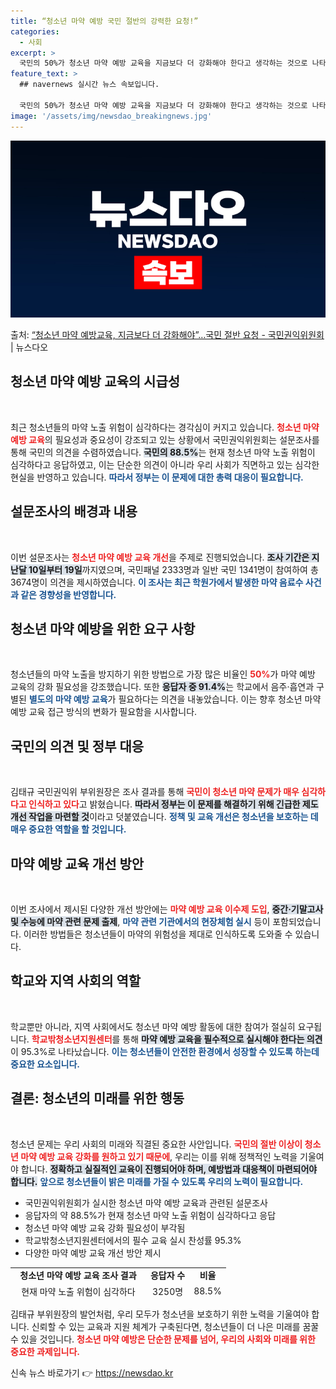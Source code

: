 ```yaml
---
title: “청소년 마약 예방 국민 절반의 강력한 요청!”
categories:
  - 사회
excerpt: >
  국민의 50%가 청소년 마약 예방 교육을 지금보다 더 강화해야 한다고 생각하는 것으로 나타났다. 국민권익위원…
feature_text: >
  ## navernews 실시간 뉴스 속보입니다.

  국민의 50%가 청소년 마약 예방 교육을 지금보다 더 강화해야 한다고 생각하는 것으로 나타났다. 국민권익위원…
image: '/assets/img/newsdao_breakingnews.jpg'
---
```


![뉴스다오 속보](/assets/img/newsdao_breakingnews.jpg)

<p>출처: <a href="https://newsdao.kr/1694" rel="dofollow">“청소년 마약 예방교육, 지금보다 더 강화해야”…국민 절반 요청 - 국민권익위원회</a> | 뉴스다오</p>

<h2 data-ke-size="size26">청소년 마약 예방 교육의 시급성</h2>

<p data-ke-size="size16">&nbsp;</p>

최근 청소년들의 마약 노출 위험이 심각하다는 경각심이 커지고 있습니다. <b><span style="color: #ee2323;">청소년 마약 예방 교육</span></b>의 필요성과 중요성이 강조되고 있는 상황에서 국민권익위원회는 설문조사를 통해 국민의 의견을 수렴하였습니다. <b><span style="background-color: #21538527;">국민의 88.5%</span></b>는 현재 청소년 마약 노출 위험이 심각하다고 응답하였고, 이는 단순한 의견이 아니라 우리 사회가 직면하고 있는 심각한 현실을 반영하고 있습니다. <b><span style="color: #1a5490;">따라서 정부는 이 문제에 대한 총력 대응이 필요합니다.</span></b>

<h2 data-ke-size="size26">설문조사의 배경과 내용</h2>

<p data-ke-size="size16">&nbsp;</p>

이번 설문조사는 <b><span style="color: #ee2323;">청소년 마약 예방 교육 개선</span></b>을 주제로 진행되었습니다. <b><span style="background-color: #21538527;">조사 기간은 지난달 10일부터 19일</span></b>까지였으며, 국민패널 2333명과 일반 국민 1341명이 참여하여 총 3674명이 의견을 제시하였습니다. <b><span style="color: #1a5490;">이 조사는 최근 학원가에서 발생한 마약 음료수 사건과 같은 경향성을 반영합니다.</span></b> 

<h2 data-ke-size="size26">청소년 마약 예방을 위한 요구 사항</h2>

<p data-ke-size="size16">&nbsp;</p>

청소년들의 마약 노출을 방지하기 위한 방법으로 가장 많은 비율인 <b><span style="color: #ee2323;">50%</span></b>가 마약 예방 교육의 강화 필요성을 강조했습니다. 또한 <b><span style="background-color: #21538527;">응답자 중 91.4%</span></b>는 학교에서 음주·흡연과 구별된 <b><span style="color: #1a5490;">별도의 마약 예방 교육</span></b>가 필요하다는 의견을 내놓았습니다. 이는 향후 청소년 마약 예방 교육 접근 방식의 변화가 필요함을 시사합니다.

<h2 data-ke-size="size26">국민의 의견 및 정부 대응</h2>

<p data-ke-size="size16">&nbsp;</p>

김태규 국민권익위 부위원장은 조사 결과를 통해 <b><span style="color: #ee2323;">국민이 청소년 마약 문제가 매우 심각하다고 인식하고 있다</span></b>고 밝혔습니다. <b><span style="background-color: #21538527;">따라서 정부는 이 문제를 해결하기 위해 긴급한 제도 개선 작업을 마련할 것</span></b>이라고 덧붙였습니다. <b><span style="color: #1a5490;">정책 및 교육 개선은 청소년을 보호하는 데 매우 중요한 역할을 할 것입니다.</span></b>

<h2 data-ke-size="size26">마약 예방 교육 개선 방안</h2>

<p data-ke-size="size16">&nbsp;</p>

이번 조사에서 제시된 다양한 개선 방안에는 <b><span style="color: #ee2323;">마약 예방 교육 이수제 도입</span></b>, <b><span style="background-color: #21538527;">중간·기말고사 및 수능에 마약 관련 문제 출제</span></b>, <b><span style="color: #1a5490;">마약 관련 기관에서의 현장체험 실시</span></b> 등이 포함되었습니다. 이러한 방법들은 청소년들이 마약의 위험성을 제대로 인식하도록 도와줄 수 있습니다.

<h2 data-ke-size="size26">학교와 지역 사회의 역할</h2>

<p data-ke-size="size16">&nbsp;</p>

학교뿐만 아니라, 지역 사회에서도 청소년 마약 예방 활동에 대한 참여가 절실히 요구됩니다. <b><span style="color: #ee2323;">학교밖청소년지원센터</span></b>를 통해 <b><span style="background-color: #21538527;">마약 예방 교육을 필수적으로 실시해야 한다는 의견</span></b>이 95.3%로 나타났습니다. <b><span style="color: #1a5490;">이는 청소년들이 안전한 환경에서 성장할 수 있도록 하는데 중요한 요소입니다.</span></b>

<h2 data-ke-size="size26">결론: 청소년의 미래를 위한 행동</h2>

<p data-ke-size="size16">&nbsp;</p>

청소년 문제는 우리 사회의 미래와 직결된 중요한 사안입니다. <b><span style="color: #ee2323;">국민의 절반 이상이 청소년 마약 예방 교육 강화를 원하고 있기 때문에</span></b>, 우리는 이를 위해 정책적인 노력을 기울여야 합니다. <b><span style="background-color: #21538527;">정확하고 실질적인 교육이 진행되어야 하며, 예방법과 대응책이 마련되어야 합니다.</span></b> <b><span style="color: #1a5490;">앞으로 청소년들이 밝은 미래를 가질 수 있도록 우리의 노력이 필요합니다.</span></b>

<p data-ke-size="size16"></p>

<ul>
<li>국민권익위원회가 실시한 청소년 마약 예방 교육과 관련된 설문조사</li>
<li>응답자의 약 88.5%가 현재 청소년 마약 노출 위험이 심각하다고 응답</li>
<li>청소년 마약 예방 교육 강화 필요성이 부각됨</li>
<li>학교밖청소년지원센터에서의 필수 교육 실시 찬성률 95.3%</li>
<li>다양한 마약 예방 교육 개선 방안 제시</li>
</ul>

<p data-ke-size="size16"></p>

<table style="text-align: center; height: 50px;">
<tr>
<td style="text-align: center; height: 17px;"><b>청소년 마약 예방 교육 조사 결과</b></td>
<td style="text-align: center; height: 17px;"><b>응답자 수</b></td>
<td style="text-align: center; height: 17px;"><b>비율</b></td>
</tr>
<tr>
<td style="text-align: center; height: 17px;">현재 마약 노출 위험이 심각하다</td>
<td style="text-align: center; height: 17px;">3250명</td>
<td style="text-align: center; height: 17px;">88.5%</td>
</tr>
<tr>
<td style="text-align: center; height: 17px;">마약 예방 교육 강화 필요</td>
<td style="text-align: center; height: 17px;">1834명</td>
<td style="text-align: center; height: 17px;">50%</td>
</tr>
<tr>
<td style="text-align: center; height: 17px;">학교 밖 청소년 지원 위한 교육 필요</td>
<td style="text-align: center; height: 17px;">3502명</td>
<td style="text-align: center; height: 17px;">95.3%</td>
</tr>
</table>

<p data-ke-size="size16"></p>

김태규 부위원장의 발언처럼, 우리 모두가 청소년을 보호하기 위한 노력을 기울여야 합니다. 신뢰할 수 있는 교육과 지원 체계가 구축된다면, 청소년들이 더 나은 미래를 꿈꿀 수 있을 것입니다. <b><span style="color: #ee2323;">청소년 마약 예방은 단순한 문제를 넘어, 우리의 사회와 미래를 위한 중요한 과제입니다.</span></b> 

신속 뉴스 바로가기 👉 <a href="https://newsdao.kr" rel="dofollow">https://newsdao.kr</a>


